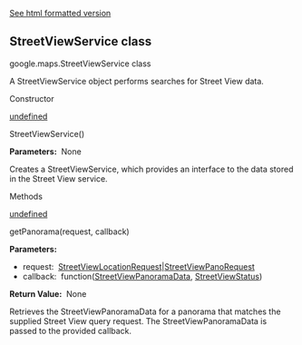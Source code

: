 [See html formatted version](https://huasofoundries.github.io/google-maps-documentation/StreetViewService.html)

StreetViewService class
-----------------------

google.maps.StreetViewService class

A StreetViewService object performs searches for Street View data.

Constructor

[undefined](#StreetViewService.constructor)

StreetViewService()

**Parameters:**  None

Creates a StreetViewService, which provides an interface to the data stored in the Street View service.

Methods

[undefined](#StreetViewService.getPanorama)

getPanorama(request, callback)

**Parameters:** 

*   request:  [StreetViewLocationRequest](/maps/documentation/javascript/reference/3.40/street-view-service#StreetViewLocationRequest)|[StreetViewPanoRequest](/maps/documentation/javascript/reference/3.40/street-view-service#StreetViewPanoRequest)
*   callback:  function([StreetViewPanoramaData](/maps/documentation/javascript/reference/3.40/street-view-service#StreetViewPanoramaData), [StreetViewStatus](/maps/documentation/javascript/reference/3.40/street-view-service#StreetViewStatus))

**Return Value:**  None

Retrieves the StreetViewPanoramaData for a panorama that matches the supplied Street View query request. The StreetViewPanoramaData is passed to the provided callback.
